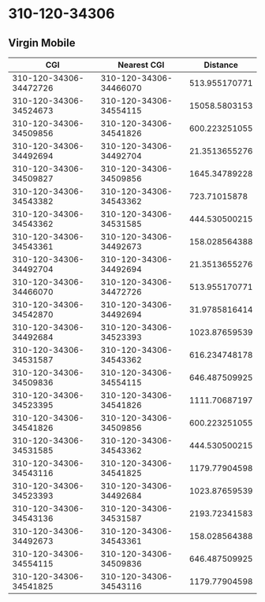 # 310-120-34306
## Virgin Mobile


| CGI | Nearest CGI | Distance |
|-----|-------------|----------|
| 310-120-34306-34472726 | 310-120-34306-34466070 | 513.955170771 |
| 310-120-34306-34524673 | 310-120-34306-34554115 | 15058.5803153 |
| 310-120-34306-34509856 | 310-120-34306-34541826 | 600.223251055 |
| 310-120-34306-34492694 | 310-120-34306-34492704 | 21.3513655276 |
| 310-120-34306-34509827 | 310-120-34306-34509856 | 1645.34789228 |
| 310-120-34306-34543382 | 310-120-34306-34543362 | 723.71015878 |
| 310-120-34306-34543362 | 310-120-34306-34531585 | 444.530500215 |
| 310-120-34306-34543361 | 310-120-34306-34492673 | 158.028564388 |
| 310-120-34306-34492704 | 310-120-34306-34492694 | 21.3513655276 |
| 310-120-34306-34466070 | 310-120-34306-34472726 | 513.955170771 |
| 310-120-34306-34542870 | 310-120-34306-34492694 | 31.9785816414 |
| 310-120-34306-34492684 | 310-120-34306-34523393 | 1023.87659539 |
| 310-120-34306-34531587 | 310-120-34306-34543362 | 616.234748178 |
| 310-120-34306-34509836 | 310-120-34306-34554115 | 646.487509925 |
| 310-120-34306-34523395 | 310-120-34306-34541826 | 1111.70687197 |
| 310-120-34306-34541826 | 310-120-34306-34509856 | 600.223251055 |
| 310-120-34306-34531585 | 310-120-34306-34543362 | 444.530500215 |
| 310-120-34306-34543116 | 310-120-34306-34541825 | 1179.77904598 |
| 310-120-34306-34523393 | 310-120-34306-34492684 | 1023.87659539 |
| 310-120-34306-34543136 | 310-120-34306-34531587 | 2193.72341583 |
| 310-120-34306-34492673 | 310-120-34306-34543361 | 158.028564388 |
| 310-120-34306-34554115 | 310-120-34306-34509836 | 646.487509925 |
| 310-120-34306-34541825 | 310-120-34306-34543116 | 1179.77904598 |
